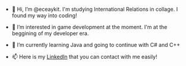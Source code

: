 - 👋 Hi, I’m @eceaykit. I'm studying International Relations in collage. I found my  way into coding!
- 👀 I’m interested in game development at the moment. I'm at the beggining of my developer era. 
- 🌱 I’m currently learning Java and going to continue with C# and C++


- 📫 Here is my [LinkedIn](https://www.linkedin.com/in/eceaykit/) that you can contact with me easily!

<!---
eceaykit/eceaykit is a ✨ special ✨ repository because its `README.md` (this file) appears on your GitHub profile.
You can click the Preview link to take a look at your changes.
--->
